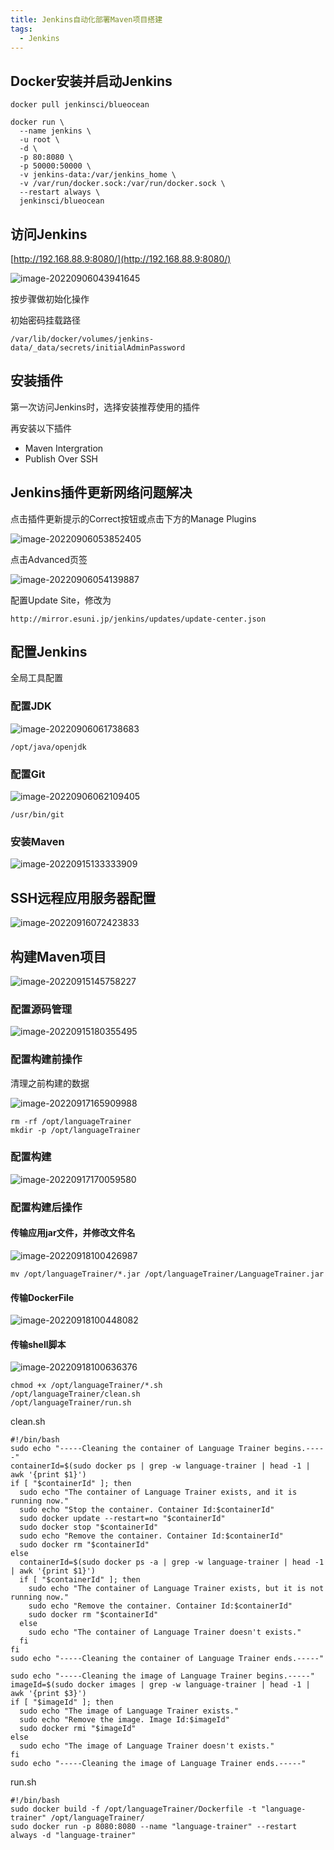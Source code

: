 ```yaml
---
title: Jenkins自动化部署Maven项目搭建
tags: 
  - Jenkins
---
```


## Docker安装并启动Jenkins

<!--more-->

```
docker pull jenkinsci/blueocean

docker run \
  --name jenkins \
  -u root \
  -d \
  -p 80:8080 \
  -p 50000:50000 \
  -v jenkins-data:/var/jenkins_home \
  -v /var/run/docker.sock:/var/run/docker.sock \
  --restart always \
  jenkinsci/blueocean
```



## 访问Jenkins

[http://192.168.88.9:8080/](http://192.168.88.9:8080/)

![image-20220906043941645](https://oliver-blog.oss-cn-shenzhen.aliyuncs.com/20220906044141.png)

按步骤做初始化操作

初始密码挂载路径

`/var/lib/docker/volumes/jenkins-data/_data/secrets/initialAdminPassword`



## 安装插件

第一次访问Jenkins时，选择安装推荐使用的插件

再安装以下插件

* Maven Intergration
* Publish Over SSH



## Jenkins插件更新网络问题解决

点击插件更新提示的Correct按钮或点击下方的Manage Plugins

![image-20220906053852405](https://oliver-blog.oss-cn-shenzhen.aliyuncs.com/20220906053853.png)

点击Advanced页签

![image-20220906054139887](https://oliver-blog.oss-cn-shenzhen.aliyuncs.com/20220906054141.png)

配置Update Site，修改为

`http://mirror.esuni.jp/jenkins/updates/update-center.json`



## 配置Jenkins

全局工具配置

### 配置JDK

![image-20220906061738683](upload\image-20220906061738683.png)

`/opt/java/openjdk`

### 配置Git

![image-20220906062109405](upload\image-20220906062109405.png)

`/usr/bin/git`

### 安装Maven

![image-20220915133333909](https://oliver-blog.oss-cn-shenzhen.aliyuncs.com/20220915133401.png)



## SSH远程应用服务器配置

![image-20220916072423833](C:\Users\Oliver\Desktop\upload\image-20220916072423833.png)



## 构建Maven项目

![image-20220915145758227](https://oliver-blog.oss-cn-shenzhen.aliyuncs.com/20220915145800.png)

### 配置源码管理

![image-20220915180355495](https://oliver-blog.oss-cn-shenzhen.aliyuncs.com/20220915180358.png)

### 配置构建前操作

清理之前构建的数据

![image-20220917165909988](https://oliver-blog.oss-cn-shenzhen.aliyuncs.com/20220917165935.png)

```
rm -rf /opt/languageTrainer
mkdir -p /opt/languageTrainer
```

### 配置构建

![image-20220917170059580](https://oliver-blog.oss-cn-shenzhen.aliyuncs.com/20220917170100.png)

### 配置构建后操作

#### 传输应用jar文件，并修改文件名

![image-20220918100426987](https://oliver-blog.oss-cn-shenzhen.aliyuncs.com/20220918100458.png)

```shell
mv /opt/languageTrainer/*.jar /opt/languageTrainer/LanguageTrainer.jar
```

#### 传输DockerFile

![image-20220918100448082](https://oliver-blog.oss-cn-shenzhen.aliyuncs.com/20220918100515.png)

#### 传输shell脚本

![image-20220918100636376](https://oliver-blog.oss-cn-shenzhen.aliyuncs.com/20220918100643.png)

```
chmod +x /opt/languageTrainer/*.sh
/opt/languageTrainer/clean.sh
/opt/languageTrainer/run.sh
```

clean.sh

```shell
#!/bin/bash
sudo echo "-----Cleaning the container of Language Trainer begins.-----"
containerId=$(sudo docker ps | grep -w language-trainer | head -1 | awk '{print $1}')
if [ "$containerId" ]; then
  sudo echo "The container of Language Trainer exists, and it is running now."
  sudo echo "Stop the container. Container Id:$containerId"
  sudo docker update --restart=no "$containerId"
  sudo docker stop "$containerId"
  sudo echo "Remove the container. Container Id:$containerId"
  sudo docker rm "$containerId"
else
  containerId=$(sudo docker ps -a | grep -w language-trainer | head -1 | awk '{print $1}')
  if [ "$containerId" ]; then
    sudo echo "The container of Language Trainer exists, but it is not running now."
    sudo echo "Remove the container. Container Id:$containerId"
    sudo docker rm "$containerId"
  else
    sudo echo "The container of Language Trainer doesn't exists."
  fi
fi
sudo echo "-----Cleaning the container of Language Trainer ends.-----"

sudo echo "-----Cleaning the image of Language Trainer begins.-----"
imageId=$(sudo docker images | grep -w language-trainer | head -1 | awk '{print $3}')
if [ "$imageId" ]; then
  sudo echo "The image of Language Trainer exists."
  sudo echo "Remove the image. Image Id:$imageId"
  sudo docker rmi "$imageId"
else
  sudo echo "The image of Language Trainer doesn't exists."
fi
sudo echo "-----Cleaning the image of Language Trainer ends.-----"
```

run.sh

```shell
#!/bin/bash
sudo docker build -f /opt/languageTrainer/Dockerfile -t "language-trainer" /opt/languageTrainer/
sudo docker run -p 8080:8080 --name "language-trainer" --restart always -d "language-trainer"
```

